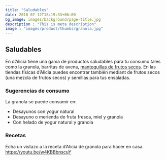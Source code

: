 ```yaml
---
title: "Saludables"
date: 2018-07-12T18:19:33+06:00
bg_image: images/background/page-title.jpg
description : "This is meta description"
image : "images/product/thumbs/granola.jpg"
---
```


## Saludables

En d’Alicia tiene una gama de productos saludables para tu consumo tales como la granola, barritas de avena,  [mantequillas de frutos secos](/product/mantequillas "mantequillas de frutos secos"). En las tiendas físicas d’Alicia puedes encontrar también mediant de frutos secos (una mezcla de frutos secos) y semillas para tus ensaladas.

### Sugerencias de consumo
La granola se puede consumir en:
- Desayunos con yogur natural
- Desayuno o merienda de fruta fresca, miel y granola
- Con helado de yogur natural y granola

### Recetas
Echa un vistazo a la receta d’Alicia de granola para hacer en casa. https://youtu.be/w4KBBbnscuY
